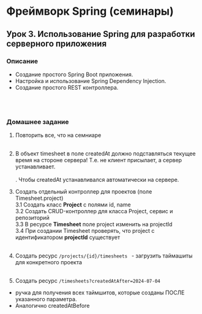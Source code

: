 # Фреймворк Spring (семинары)
## Урок 3. Использование Spring для разработки серверного приложения

### Описание
- Создание простого Spring Boot приложения.
- Настройка и использование Spring Dependency Injection.
- Создание простого REST контроллера.

<br><br>

### Домашнее задание


1. Повторить все, что на семниаре<br><br>
2. В объект timesheet в поле createdAt должно подставляться текущее время на стороне сервера!
Т.е. не клиент присылает, а сервер устанавливает.<br><br>. Чтобы createdAt устанавливался автоматически на сервере.
3. Создать отдельный контроллер для проектов (поле Timesheet.project)<br>
3.1 Создать класс **Project** с полями id, name<br>
3.2 Создать CRUD-контроллер для класса Project, сервис и репозиторий<br>
3.3 В ресурсе **Timesheet** поле project изменить на projectId<br>
3.4 При создании Timesheet проверять, что project с идентификатором **projectId** существует<br><br>

4. Создать ресурс 
```/projects/{id}/timesheets ``` - загрузить таймашиты для конкретного проекта<br><br>
5. Создать ресурс ```/timesheets?createdAtAfter=2024-07-04```<br>
- ручка для получения всех таймшитов, которые созданы ПОСЛЕ указанного параметра.<br>
- Аналогично createdAtBefore<br>


